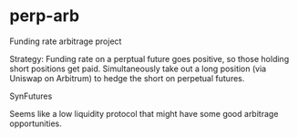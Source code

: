 # perp-arb

Funding rate arbitrage project

Strategy:
Funding rate on a perptual future goes positive, so those holding short positions get paid.
Simultaneously take out a long position (via Uniswap on Arbitrum) to hedge the short on perpetual futures.


SynFutures

Seems like a low liquidity protocol that might have some good arbitrage opportunities.

